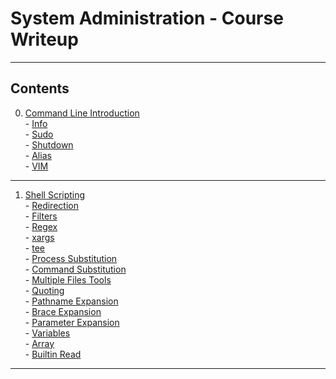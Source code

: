 # System Administration - Course Writeup

---------------
## Contents

0. [Command Line Introduction](./Command_Line_Introduction)  
  \- [Info](Command_Line_Introduction/#--info)  
  \- [Sudo](Command_Line_Introduction/#--sudo)  
  \- [Shutdown](Command_Line_Introduction/#--shutdown)   
  \- [Alias](Command_Line_Introduction/#--alias)   
  \- [VIM](Command_Line_Introduction/#--vim)   
---------------  
1. [Shell Scripting](./Shell_Scripting)  
  \- [Redirection](./Shell_Scripting/#--redirection)  
  \- [Filters](./Shell_Scripting/#--filters)  
  \- [Regex](./Shell_Scripting/#--regex)  
  \- [xargs](./Shell_Scripting/#--xargs)  
  \- [tee](./Shell_Scripting/#--tee)  
  \- [Process Substitution](./Shell_Scripting/#--process-substitution)  
  \- [Command Substitution](./Shell_Scripting/#--command-substitution)  
  \- [Multiple Files Tools](./Shell_Scripting/#--multiple-file-tools)  
  \- [Quoting](./Shell_Scripting/#--quoting)  
  \- [Pathname Expansion](./Shell_Scripting/#--pathname-expansion)  
  \- [Brace Expansion](./Shell_Scripting/#--brace-expansion)  
  \- [Parameter Expansion](./Shell_Scripting/#--parameter-expansion)  
  \- [Variables](./Shell_Scripting/#--variables)  
  \- [Array](./Shell_Scripting/#--array)  
  \- [Builtin Read](./Shell_Scripting/#--builtin-read)  

---------------
